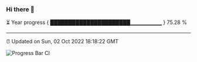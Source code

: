 ### Hi there 👋

⏳ Year progress { ██████████████████████▁▁▁▁▁▁▁▁ } 75.28 %

---

⏰ Updated on Sun, 02 Oct 2022 18:18:22 GMT

![Progress Bar CI](https://github.com/liununu/liununu/workflows/Progress%20Bar%20CI/badge.svg)
